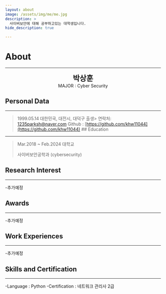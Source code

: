 ```yaml
---
layout: about
image: /assets/img/me/me.jpg
description: >
  사이버보안에 대해 공부하고있는 대학생입니다.
hide_description: true

---
```


# About

<!--author-->
***
<center>
<span style="font-size:170%;font-weight:bold"> 박상훈
</span>
</center>
<center>MAJOR : Cyber Security</center>

## Personal Data
---
> 1999.05.14 대한민국, 대전시, 대덕구 출생> 연락처: 1235parksh@naver.com
> Github : [https://github.com/khw11044](https://github.com/khw11044) ## Education
---
> Mar.2018 ~ Feb.2024 대학교
>
> 사이버보안공학과 (cybersecurity)

## Research Interest
---
-추가예정
 
## Awards
---
-추가예정
## Work Experiences
---
-추가예정
## Skills and Certification
---
-Language : Python
-Certification : 네트워크 관리사 2급